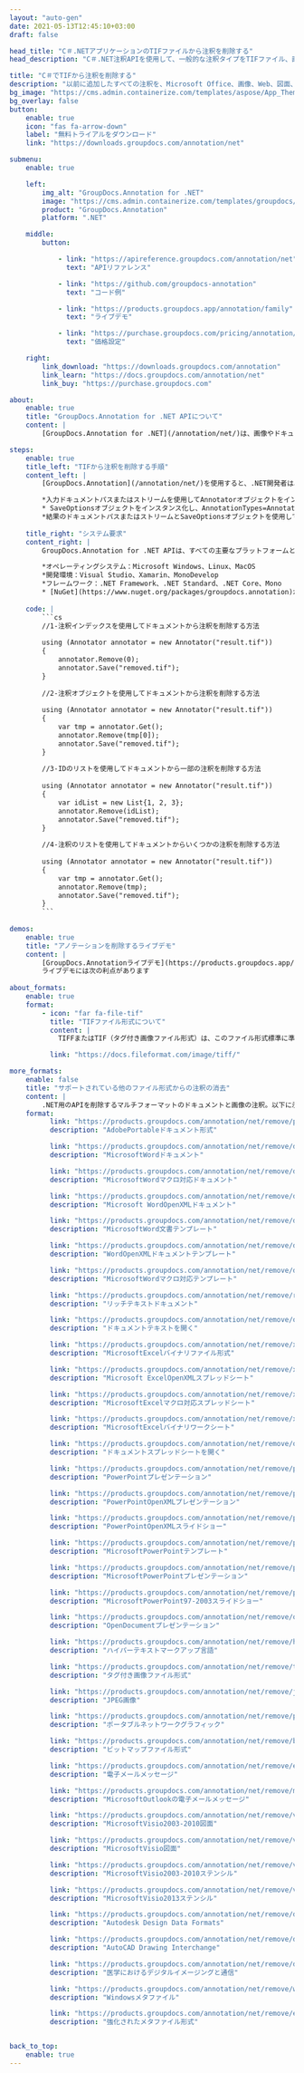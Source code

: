 ```yaml
---
layout: "auto-gen"
date: 2021-05-13T12:45:10+03:00
draft: false

head_title: "C＃.NETアプリケーションのTIFファイルから注釈を削除する"
head_description: "C＃.NET注釈APIを使用して、一般的な注釈タイプをTIFファイル、画像、描画、およびドキュメントファイル形式に削除します."

title: "C＃でTIFから注釈を削除する"
description: "以前に追加したすべての注釈を、Microsoft Office、画像、Web、図面、およびその他のあらゆる種類の.NETアプリケーションのドキュメントファイル形式から削除します。"
bg_image: "https://cms.admin.containerize.com/templates/aspose/App_Themes/V3/images/bg/header1.png"
bg_overlay: false
button:
    enable: true
    icon: "fas fa-arrow-down"
    label: "無料トライアルをダウンロード"
    link: "https://downloads.groupdocs.com/annotation/net"

submenu:
    enable: true

    left:
        img_alt: "GroupDocs.Annotation for .NET"
        image: "https://cms.admin.containerize.com/templates/groupdocs/images/product-logos/90x90-noborder/groupdocs-annotation-net.png"
        product: "GroupDocs.Annotation"
        platform: ".NET"

    middle:
        button:

            - link: "https://apireference.groupdocs.com/annotation/net"
              text: "APIリファレンス"

            - link: "https://github.com/groupdocs-annotation"
              text: "コード例"

            - link: "https://products.groupdocs.app/annotation/family"
              text: "ライブデモ"

            - link: "https://purchase.groupdocs.com/pricing/annotation/net"
              text: "価格設定"

    right:
        link_download: "https://downloads.groupdocs.com/annotation"
        link_learn: "https://docs.groupdocs.com/annotation/net"
        link_buy: "https://purchase.groupdocs.com"

about:
    enable: true
    title: "GroupDocs.Annotation for .NET APIについて"
    content: |
        [GroupDocs.Annotation for .NET](/annotation/net/)は、画像やドキュメントファイル形式から注釈を表示、追加、変更、削除、抽出するためのネイティブの.NET注釈処理APIです。ユーザーは、コメント、メモ、コメント、およびPDF、HTML、Word、Excel、Visioダイアグラム、プレゼンテーション、図面、画像、およびその他の多くのファイル形式のテキスト、グラフィックス、透かしなどのさまざまな注釈タイプを簡単に削除できます。注釈処理機能は、インポートされたドキュメントから注釈を正確に読み取ることができ、カスタマイズを実装した後、元のファイル形式または目的のファイル形式にエクスポートして戻すことができます。

steps:
    enable: true
    title_left: "TIFから注釈を削除する手順"
    content_left: |
        [GroupDocs.Annotation](/annotation/net/)を使用すると、.NET開発者は、いくつかの簡単な手順を実装することで、アプリケーション内のTIFファイルから注釈の詳細を簡単に削除できます。

        *入力ドキュメントパスまたはストリームを使用してAnnotatorオブジェクトをインスタンス化します。
        * SaveOptionsオブジェクトをインスタンス化し、AnnotationTypes=AnnotationType.Noneを設定します。
        *結果のドキュメントパスまたはストリームとSaveOptionsオブジェクトを使用してSaveメソッドを呼び出します。
        
    title_right: "システム要求"
    content_right: |
        GroupDocs.Annotation for .NET APIは、すべての主要なプラットフォームとオペレーティングシステムでサポートされています。以下のコードを実行する前に、システムに次の前提条件がインストールされていることを確認してください。

        *オペレーティングシステム：Microsoft Windows、Linux、MacOS
        *開発環境：Visual Studio、Xamarin、MonoDevelop
        *フレームワーク：.NET Framework、.NET Standard、.NET Core、Mono
        * [NuGet](https://www.nuget.org/packages/groupdocs.annotation)から最新バージョンのGroupDocs.Annotationfor.NETをダウンロードします。
        
    code: |
        ```cs
        //1-注釈インデックスを使用してドキュメントから注釈を削除する方法
        
        using (Annotator annotator = new Annotator("result.tif"))
        {
        	annotator.Remove(0);
        	annotator.Save("removed.tif");
        }
        
        //2-注釈オブジェクトを使用してドキュメントから注釈を削除する方法
        
        using (Annotator annotator = new Annotator("result.tif"))
        {
        	var tmp = annotator.Get();
        	annotator.Remove(tmp[0]);
        	annotator.Save("removed.tif");
        }
        
        //3-IDのリストを使用してドキュメントから一部の注釈を削除する方法
        
        using (Annotator annotator = new Annotator("result.tif"))
        {
        	var idList = new List{1, 2, 3};
        	annotator.Remove(idList);
        	annotator.Save("removed.tif");
        }
        
        //4-注釈のリストを使用してドキュメントからいくつかの注釈を削除する方法
        
        using (Annotator annotator = new Annotator("result.tif"))
        {
        	var tmp = annotator.Get();
        	annotator.Remove(tmp);
        	annotator.Save("removed.tif");
        }
        ```
        
demos:
    enable: true
    title: "アノテーションを削除するライブデモ"
    content: |
        [GroupDocs.Annotationライブデモ](https://products.groupdocs.app/annotation/family)サイトにアクセスして、今すぐTIFファイルから注釈を削除してください。  
        ライブデモには次の利点があります
        
about_formats:
    enable: true
    format:
        - icon: "far fa-file-tif"
          title: "TIFファイル形式について"
          content: |
            TIFFまたはTIF（タグ付き画像ファイル形式）は、このファイル形式標準に準拠するさまざまなデバイスでの使用を目的としたラスター画像を表します。いくつかの色空間で、バイレベル、グレースケール、パレットカラー、およびフルカラーの画像データを記述することができます。この形式を使用するアプリケーションのスペースと時間のどちらかを選択するための非可逆圧縮方式と可逆圧縮方式をサポートしています。この形式はマシンに依存せず、プロセッサ、オペレーティングシステム、ファイルシステムなどの境界がありません。

          link: "https://docs.fileformat.com/image/tiff/"

more_formats:
    enable: false
    title: "サポートされている他のファイル形式からの注釈の消去"
    content: |
        .NET用のAPIを削除するマルチフォーマットのドキュメントと画像の注釈。以下に示すように、一般的なファイル形式のいくつかから注釈を削除します。
    format: 
          link: "https://products.groupdocs.com/annotation/net/remove/pdf/"
          description: "AdobePortableドキュメント形式"

          link: "https://products.groupdocs.com/annotation/net/remove/doc/"
          description: "MicrosoftWordドキュメント"

          link: "https://products.groupdocs.com/annotation/net/remove/docm/"
          description: "MicrosoftWordマクロ対応ドキュメント"

          link: "https://products.groupdocs.com/annotation/net/remove/docx/"
          description: "Microsoft WordOpenXMLドキュメント"

          link: "https://products.groupdocs.com/annotation/net/remove/dot/"
          description: "MicrosoftWord文書テンプレート"

          link: "https://products.groupdocs.com/annotation/net/remove/dotx/"
          description: "WordOpenXMLドキュメントテンプレート"

          link: "https://products.groupdocs.com/annotation/net/remove/dotm/"
          description: "MicrosoftWordマクロ対応テンプレート"

          link: "https://products.groupdocs.com/annotation/net/remove/rtf/"
          description: "リッチテキストドキュメント"

          link: "https://products.groupdocs.com/annotation/net/remove/odt/"
          description: "ドキュメントテキストを開く"

          link: "https://products.groupdocs.com/annotation/net/remove/xls/"
          description: "MicrosoftExcelバイナリファイル形式"

          link: "https://products.groupdocs.com/annotation/net/remove/xlsx/"
          description: "Microsoft ExcelOpenXMLスプレッドシート"

          link: "https://products.groupdocs.com/annotation/net/remove/xlsm/"
          description: "MicrosoftExcelマクロ対応スプレッドシート"

          link: "https://products.groupdocs.com/annotation/net/remove/xlsb/"
          description: "MicrosoftExcelバイナリワークシート"

          link: "https://products.groupdocs.com/annotation/net/remove/ods/"
          description: "ドキュメントスプレッドシートを開く"

          link: "https://products.groupdocs.com/annotation/net/remove/ppt/"
          description: "PowerPointプレゼンテーション"

          link: "https://products.groupdocs.com/annotation/net/remove/pptx/"
          description: "PowerPointOpenXMLプレゼンテーション"

          link: "https://products.groupdocs.com/annotation/net/remove/ppsx/"
          description: "PowerPointOpenXMLスライドショー"

          link: "https://products.groupdocs.com/annotation/net/remove/potm/"
          description: "MicrosoftPowerPointテンプレート"

          link: "https://products.groupdocs.com/annotation/net/remove/pptm/"
          description: "MicrosoftPowerPointプレゼンテーション"

          link: "https://products.groupdocs.com/annotation/net/remove/pps/"
          description: "MicrosoftPowerPoint97-2003スライドショー"

          link: "https://products.groupdocs.com/annotation/net/remove/odp/"
          description: "OpenDocumentプレゼンテーション"

          link: "https://products.groupdocs.com/annotation/net/remove/html/"
          description: "ハイパーテキストマークアップ言語"

          link: "https://products.groupdocs.com/annotation/net/remove/tiff/"
          description: "タグ付き画像ファイル形式"

          link: "https://products.groupdocs.com/annotation/net/remove/jpeg/"
          description: "JPEG画像"

          link: "https://products.groupdocs.com/annotation/net/remove/png/"
          description: "ポータブルネットワークグラフィック"

          link: "https://products.groupdocs.com/annotation/net/remove/bmp/"
          description: "ビットマップファイル形式"

          link: "https://products.groupdocs.com/annotation/net/remove/eml/"
          description: "電子メールメッセージ"

          link: "https://products.groupdocs.com/annotation/net/remove/msg/"
          description: "MicrosoftOutlookの電子メールメッセージ"

          link: "https://products.groupdocs.com/annotation/net/remove/vsd/"
          description: "MicrosoftVisio2003-2010図面"

          link: "https://products.groupdocs.com/annotation/net/remove/vsdx/"
          description: "MicrosoftVisio図面"

          link: "https://products.groupdocs.com/annotation/net/remove/vss/"
          description: "MicrosoftVisio2003-2010ステンシル"

          link: "https://products.groupdocs.com/annotation/net/remove/vst/"
          description: "MicrosoftVisio2013ステンシル"

          link: "https://products.groupdocs.com/annotation/net/remove/dwg/"
          description: "Autodesk Design Data Formats"

          link: "https://products.groupdocs.com/annotation/net/remove/dxf/"
          description: "AutoCAD Drawing Interchange"

          link: "https://products.groupdocs.com/annotation/net/remove/dcm/"
          description: "医学におけるデジタルイメージングと通信"

          link: "https://products.groupdocs.com/annotation/net/remove/wmf/"
          description: "Windowsメタファイル"

          link: "https://products.groupdocs.com/annotation/net/remove/emf/"
          description: "強化されたメタファイル形式"


back_to_top:
    enable: true
---
```

